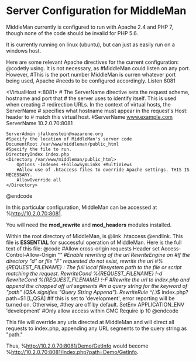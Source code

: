Server Configuration for MiddleMan
=====

MiddleMan currently is configured to run with Apache 2.4 and PHP 7, though none of the
code should be invalid for PHP 5.6.

It is currently running on linux (ubuntu), but can just as easily run on a windows
host.

Here are some relevant Apache directives for the current configuration:
@codetly using. It is not necessary, as
#MiddleMan could listen on any port. However,
#This is the port number MiddleMan is curren whatever port being used, Apache
#needs to be configured accordingly.
Listen 8081

<VirtualHost *:8081>
    # The ServerName directive sets the request scheme, hostname and port that
    # the server uses to identify itself. This is used when creating
    # redirection URLs. In the context of virtual hosts, the ServerName
    # specifies what hostname must appear in the request's Host: header to
    # match this virtual host.
    #ServerName www.example.com
    ServerName 10.2.0.70:8081

    ServerAdmin jfalkenstein@nazarene.org
    #Specify the location of MiddleMan's server code
    DocumentRoot /var/www/middleman/public_html
    #Specify the file to run.
    DirectoryIndex index.php
    <Directory /var/www/middleman/public_html>
        Options -Indexes +FollowSymLinks +MultiViews
        #Allow use of .htaccess files to override Apache settings. THIS IS NECESSARY.
        AllowOverride all
    </Directory>
</VirtualHost>
@endcode

In this particular configuration, MiddleMan can be accessed at %http://10.2.0.70:8081.

You will need the **mod_rewrite** and **mod_headers** modules installed.

Within the root directory of MiddleMan, is @link .htaccess @endlink. This file is **ESSENTIAL** for
successful operation of MiddleMan. Here is the full text of this file:
@code
#Allow cross-origin requests
Header set Access-Control-Allow-Origin "*"
#Enable rewriting of the url
RewriteEngine on
#If the directory "d" or file "F" requested do not exist, rewrite the url
#%{REQUEST_FILENAME} : The full local filesystem path to the file or script matching the request.
RewriteCond %{REQUEST_FILENAME} !-d
RewriteCond %{REQUEST_FILENAME} !-F
#Rewrite the url to index.php and append the chopped off url segments
#in a query string for the keyword of "path" (QSA signifies "Query String Append").
RewriteRule ^(.*)$ index.php?path=$1 [L,QSA]
#If this is set to 'development', error reporting will be turned on. Otherwise,
#they are off by default.
SetEnv APPLICATION_ENV 'development'
#Only allow access within GMC
Require ip 10
@endcode

This file will override any urls directed at MiddleMan and will direct all requests
to index.php, appending any URL segments to the query string as "path."

Thus, %http://10.2.0.70:8081/Demo/GetInfo would become %http://10.2.0.70:8081/index.php?path=Demo/GetInfo.
